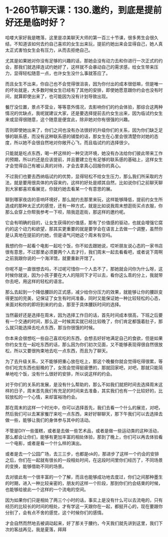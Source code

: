 # 1-260节聊天课：130.邀约，到底是提前好还是临时好？

哈喽大家好我是瞎落，这里是凉美聊天大师的第一百三十节课，很多男生会很久结，不知道该如何去约自己喜欢的女生出来玩，提前约她出来会显得自己，她人真太正式害怕女生会有压力，从而去拒绝自己。

尤其是如果她对你没有足够的兴趣的话，那她会没有动力去和你进行一次正式的约会，那我们就选择连试约她好了，这样就不会暴动自己的需求感，给女生带来压力，显得轻松随意一点，也许女生没什么事就答应了。

而且女生不出来，你自己也不会觉得很沮丧，因为你付出的成本很低嘛，但是唯一的坏处就是，大多数时候女生已经有了其他的安排，即使她愿意跟你约会也没有时间，就算即使出来了，也可能因为没有计划导致出现。

餐厅没位置，景点不营业，等等意外情况，去影响你们的约会体验，那综合这两种情况的优缺点，我呢就建议大家，还是要选择提前去约女生出来，因为临试约女生来或显得很随意，这个随意是便宜此，除非她对你有很强的兴趣。

否则即使她出来了，你们之间也没有办法很好的升级你们的关系，因为你们缺乏足够的联系感，而没有这种联系感的铺垫的话，那女生在心里会很清楚你对她的态度，所以她不会很自然地对你敞开心飞，而且临试约的选择很少。

只能就是吃点东西，喝一杯这样的一种交流环境，她没有办法给你们彼此带来工作的预期，所以约还是应该提前，并且要建立在有足够的联系感的基础上，这样女生才会觉得自己有被认真的对待，才会去拿真心回报你的真心。

不过我们也要去西纳临试约的优势，显得轻松不给女生压力，那么我们所采取的方法，就是要用很具体的内容来约，这样的好处是顺其自然，比如说你们之前聊天聊到大家都喜欢看展览，你就约她去看某一个有意思的展。

聊到哪家夜店的音响环境好，那么就约去那里来玩，这样能够降低，提前约女生所造成的那种太正式的感觉，还有一种方式，就是比如说我周末想逛街买点衣服，你那么会穿上你帮我参考一下呗，陪我逛逛街，那这样的邀约呢。

它会有明确的目的，让女生获得的价值感，那有了价值感的驱动，也就会增强它腐约的这个动力和欲望，那其实更重要的就是要学会在语言上去做一个调整，虽然你是认真地在提前的约她，但是语气问她这个周末有空吗。

我想约你一起看个电影一起吃个饭，你不如去跟她说，哎听朋友说心态的一家书店很有意思，不过那里必须要两个人去才行，我们周末一起去看看吧，或者说下周啊之前我跟你说的一个海洋馆，就要重新开馆了。

你呢不是一直很想去吗，不过呢可惜你一个人去不了，那她就会问你为什么呀，这时候你就说，因为小孩子要在大人的陪同下才可以去，看你这么乖的分上，我就带你去吧，用这样的轻松的语言。

那么去起到一个降低腰跃的正式感，减少给你分压力的效果，就能够让你的腰跃变得更加的完美，记保证了女生有时间准备，同时又能保证她一种比较轻松的心态，来面对和你的即将到来的约会，那至于具体腰跃时间的选择。

当然最好还是选择在周末，因为选择工作日的话，首先时间成本很高，下班之后要有一个交通的时间，那么这一时候其实就已经比较晚了，你们肯定都饿着肚子，那么就只能选择去吃点东西，那当你很饿的时候。

你本来会很想吃一些自己喜欢吃的东西，会想去好好地满足自己的食欲，但是如果你约女生在一起吃东西的话，那么因为你们初次见面，又不能够表现得很自然很放松，所以又要很拘束地去吃一点东西，而且为了聊天。

为了去升级关系，又不能够把重心放在吃上，那这个晚餐你就会觉得吃得很累，等你们吃完东西也挺晚的了，女孩会觉得挺疲憊的，那就回家吧，对吧，那就只能简单地吃个饭，没有什么很好的安排，所以说这样的约会。

对于你们的关系的发展，是没有什么帮助的，那么不如我们就把时间去选择周末这样的日子，周末首先我们有充足的时间来去准备，其实我们也有一个比较好的，比较放松的一个心情，来却富裕场约会。

那在周末的这样一个时光中，你可以选择首先，我们去看一个什么的展览，对吧，然后我们可以去某家餐厅来吃一点东西，来好好聊聊天，那下午我们可以去选择去做一些，能够让我们的身体参与其中的活动。

不管是DIY一些蛋糕，或者是去做一些艺术品，或者是做一些运动类的这种活动，那么都会让你们，能够有更加丰富的相处体验，那到了晚上，你们可以再去体验看一个电影，或者是看一个什么样的演出。

或者是去一个公园广场，去三三步，也都是ok的，那进步了这样一个约会的安排之后，你们在一起就有很长的一段相处时间，在这段时间里你们经历了，不同场景的变换，能够借助不同的场景。

去对彼此有一个很丰富的一个了解，而且也能够成功地去度过，你们之间那种墨生的时期，进入一种比较亲密的，朋友的这样一个阶段，那到你们约会结束的时候，也能够给彼此一个这样的一个流电的空间。

因为如果你们只是相处了两三个小时的话，事实上是没有什么可以去流电的，只有经历的比较长的时间的相处，才有学这一天跟你在一起，都挺开心的，现在要跟你分别了，会有点不舍的感觉，这个时候你们的感情。

才会自然而然地去被调动起来，好了那关于腰约，今天我们就先讲到这里，我们下次的客战再见，我是夏落，拜拜